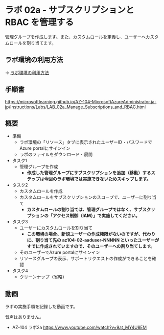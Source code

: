 # ラボ 02a - サブスクリプションと RBAC を管理する

管理グループを作成します。また、カスタムロールを定義し、ユーザーへカスタムロールを割り当てます。

## ラボ環境の利用方法

→ [ラボ環境の利用方法](lab00.md)

## 手順書

https://microsoftlearning.github.io/AZ-104-MicrosoftAzureAdministrator.ja-jp/Instructions/Labs/LAB_02a_Manage_Subscriptions_and_RBAC.html

## 概要

- 準備
  - ラボ環境の「リソース」タブに表示されたユーザーID・パスワードでAzure portalにサインイン
  - ラボのファイルをダウンロード・展開
- タスク1
  - 管理グループを作成
    - **作成した管理グループにサブスクリプションを追加（移動）するステップは今回のラボ環境では実施できないためスキップします。**
- タスク2
  - カスタムロールを作成
  - カスタムロールをサブスクリプションのスコープで、ユーザーに割り当て
    - **カスタムロールの割り当ては、管理グループではなく、サブスクリプションの「アクセス制御（IAM）」で実施してください。**
- タスク3
  - ユーザーにカスタムロールを割り当て
    - **この環境の場合、新規ユーザーの作成権限がないのですが、代わりに、割り当て先の az104-02-aaduser-NNNNN といったユーザーがすでに作成されていますので、そのユーザーへの割り当てします。**
  - そのユーザーでAzure portalにサインイン
  - リソースグループの表示、サポートリクエストの作成ができることを確認
- タスク4
  - クリーンナップ（省略）

## 動画

ラボの実施手順を記録した動画です。

音声はありません。

- AZ-104 ラボ2a https://www.youtube.com/watch?v=9at_MY4U8EM
